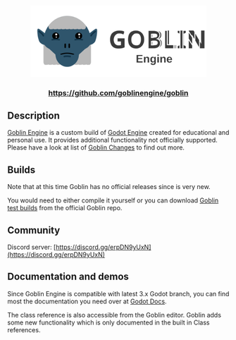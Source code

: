 <p align="center">
  <a href="https://github.com/goblinengine/goblin">
    <img src="https://github.com/goblinengine/goblin/raw/main/logo_outlined.svg" width="400" alt="Goblin Engine logo">
  </a>
</p>
<h3 align="center">
  <a href="https://github.com/goblinengine/goblin">https://github.com/goblinengine/goblin</a>
</h3>

## Description

[Goblin Engine](https://github.com/goblinengine/goblin) is a custom build of [Godot Engine](https://godotengine.org) created for educational and personal use. It provides additional functionality not officially supported. Please have a look at list of [Goblin Changes](https://github.com/goblinengine/goblin/blob/main/CHANGELOG.md) to find out more.

## Builds

Note that at this time Goblin has no official releases since is very new. 

You would need to either compile it yourself or you can download [Goblin test builds](https://github.com/goblinengine/goblin/actions) from the official Goblin repo. 

## Community

Discord server: [https://discord.gg/erpDN9yUxN](https://discord.gg/erpDN9yUxN)

## Documentation and demos

Since Goblin Engine is compatible with latest 3.x Godot branch, you can find most the documentation you need over at [Godot Docs](https://docs.godotengine.org/en/stable/). 

The class reference is also accessible from the Goblin editor. Goblin adds some new functionality which is only documented in the built in Class references.
